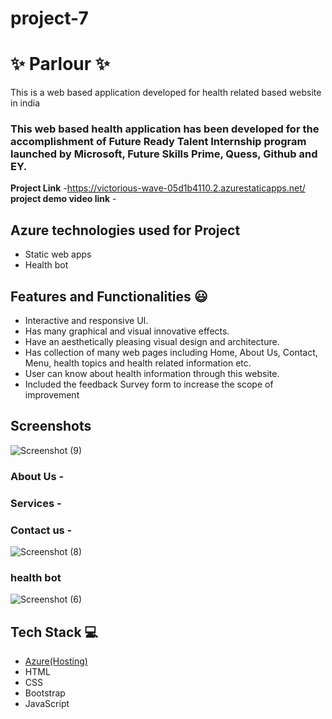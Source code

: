 # project-7
# ✨  Parlour  ✨

This is a web based application developed for health related based website in india

### This web based health application has been developed for the accomplishment of Future Ready Talent Internship program launched by Microsoft, Future Skills Prime, Quess, Github and EY.


**Project Link** -https://victorious-wave-05d1b4110.2.azurestaticapps.net/
**project demo video link** - 

## Azure technologies used for Project

- Static web apps
- Health bot

## Features and Functionalities 😃

- Interactive and responsive UI.
- Has many graphical and visual innovative effects.
- Have an aesthetically pleasing visual design and architecture.
- Has collection of many web pages including Home, About Us, Contact, Menu, health topics and health related information etc.
- User can know about health information through this website.
- Included the feedback Survey form to increase the scope of improvement 

## Screenshots



![Screenshot (9)](https://user-images.githubusercontent.com/112404718/202861521-59e23cf3-02ed-4452-af22-e6ef42c83a30.png)

   

### About Us -



### Services -



### Contact us -
![Screenshot (8)](https://user-images.githubusercontent.com/112404718/202861493-8ad877d4-50d0-4882-a365-ab6a4da82d81.png)




### health bot


![Screenshot (6)](https://user-images.githubusercontent.com/112404718/202861477-1dda85b4-09cf-4893-a727-78e368aa8695.png)


## Tech Stack 💻

- [Azure(Hosting)](https://azure.microsoft.com/en-in/features/azure-portal/)
- HTML
- CSS
- Bootstrap
- JavaScript
